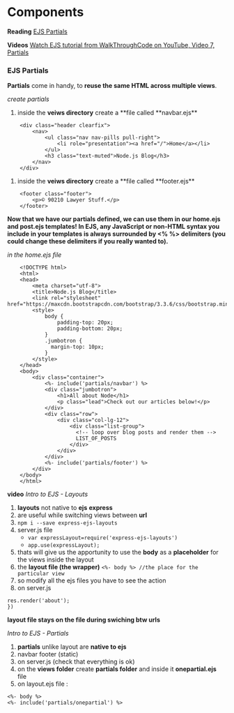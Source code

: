 # Components

**Reading**
[EJS Partials](https://medium.com/@henslejoseph/ejs-partials-f6f102cb7433)

**Videos**
[Watch EJS tutorial from WalkThroughCode on YouTube, Video 7, Partials](https://www.youtube.com/watch?v=3_xEEH4fTEk&t=0s&index=7&list=PL7sCSgsRZ-slYARh3YJIqPGZqtGVqZRGt)

### EJS Partials

**Partials** come in handy, to **reuse the same HTML across multiple views**.
<you define that reusable bundle of code in a file andinclude it wherever you need it>

_create partials_

1. inside the **veiws directory** create a **file called **navbar.ejs\*\*

```<!-- views/partials/navbar.ejs -->
    <div class="header clearfix">
        <nav>
            <ul class="nav nav-pills pull-right">
                <li role="presentation"><a href="/">Home</a></li>
            </ul>
            <h3 class="text-muted">Node.js Blog</h3>
        </nav>
    </div>
```

1. inside the **veiws directory** create a **file called **footer.ejs\*\*

```<!-- views/partials/footer.ejs -->
    <footer class="footer">
        <p>© 90210 Lawyer Stuff.</p>
    </footer>
```

**Now that we have our partials defined, we can use them in our home.ejs and post.ejs templates! In EJS, any JavaScript or non-HTML syntax you include in your templates is always surrounded by <% %> delimiters (you could change these delimiters if you really wanted to).**

_in the home.ejs file_

```<!-- views/home.ejs -->
    <!DOCTYPE html>
    <html>
    <head>
        <meta charset="utf-8">
        <title>Node.js Blog</title>
        <link rel="stylesheet" href="https://maxcdn.bootstrapcdn.com/bootstrap/3.3.6/css/bootstrap.min.css">
        <style>
            body {
                padding-top: 20px;
                padding-bottom: 20px;
            }
            .jumbotron {
              margin-top: 10px;
            }
        </style>
    </head>
    <body>
        <div class="container">
            <%- include('partials/navbar') %>
            <div class="jumbotron">
                <h1>All about Node</h1>
                <p class="lead">Check out our articles below!</p>
            </div>
            <div class="row">
                <div class="col-lg-12">
                    <div class="list-group">
                      <!-- loop over blog posts and render them -->
                      LIST_OF_POSTS
                    </div>
                </div>
            </div>
            <%- include('partials/footer') %>
        </div>
    </body>
    </html>
```

**video**
_Intro to EJS - Layouts_

1. **layouts** not native to **ejs** **express**
1. are useful while switching views between **url**
1. `npm i --save express-ejs-layouts`
1. server.js file
   - `var expressLayout=require('express-ejs-layouts')`
   - `app.use(expressLayout);`
1. thats will give us the apportunity to use the **body** as a **placeholder** for the views inside the layout
1. the **layout file (the wrapper)**
   `<%- body %> //the place for the particular view`
1. so modify all the ejs files you have to see the action
1. on server.js

```app.get('/about',(req,res)=>{
res.render('about');
})
```

**layout file stays on the file during swiching btw urls**

_Intro to EJS - Partials_

1. **partials** unlike layout are **native to ejs**
1. navbar footer (static)
1. on server.js (check that everything is ok)
1. on the **views folder** create **partials folder** and inside it **onepartial.ejs** file
1. on layout.ejs file :

```
<%- body %>
<%- include('partials/onepartial') %>
```
